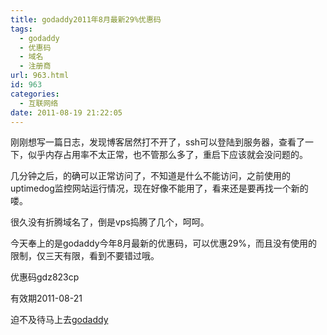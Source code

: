 ```yaml
---
title: godaddy2011年8月最新29%优惠码
tags:
  - godaddy
  - 优惠码
  - 域名
  - 注册商
url: 963.html
id: 963
categories:
  - 互联网络
date: 2011-08-19 21:22:05
---
```


刚刚想写一篇日志，发现博客居然打不开了，ssh可以登陆到服务器，查看了一下，似乎内存占用率不太正常，也不管那么多了，重启下应该就会没问题的。  

几分钟之后，的确可以正常访问了，不知道是什么不能访问，之前使用的uptimedog监控网站运行情况，现在好像不能用了，看来还是要再找一个新的喽。  

很久没有折腾域名了，倒是vps捣腾了几个，呵呵。  

今天奉上的是godaddy今年8月最新的优惠码，可以优惠29%，而且没有使用的限制，仅三天有限，看到不要错过哦。  

优惠码gdz823cp  

有效期2011-08-21  

迫不及待马上去[godaddy](http://www.godaddy.com/deals/?ci=44387&isc=gdz823cp)